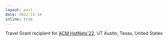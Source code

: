 ```yaml
---
layout: post
date: 2022-11-14
inline: true
---
```


Travel Grant recipient for <a href="https://conferences.sigcomm.org/hotnets/2022/">ACM HotNets'22</a>, UT Austin, Texas, United States
